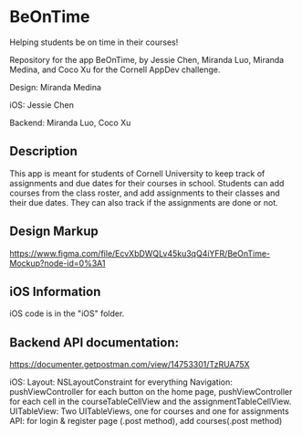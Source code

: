 # BeOnTime
Helping students be on time in their courses!

Repository for the app BeOnTime, by Jessie Chen, Miranda Luo, Miranda Medina, and Coco Xu for the Cornell AppDev challenge.

Design: Miranda Medina

iOS: Jessie Chen

Backend: Miranda Luo, Coco Xu

## Description
This app is meant for students of Cornell University to keep track of assignments and due dates for their courses in school. Students can add courses from the class roster, and add assignments to their classes and their due dates. They can also track if the assignments are done or not.

## Design Markup
https://www.figma.com/file/EcvXbDWQLv45ku3qQ4iYFR/BeOnTime-Mockup?node-id=0%3A1

## iOS Information

iOS code is in the "iOS" folder.

## Backend API documentation:

https://documenter.getpostman.com/view/14753301/TzRUA75X


iOS: 
Layout: NSLayoutConstraint for everything
Navigation: pushViewController for each button on the home page, pushViewController for each cell in the courseTableCellView and the assignmentTableCellView.
UITableView: Two UITableViews, one for courses and one for assignments
API: for login & register page (.post method), add courses(.post method)
